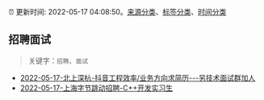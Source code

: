 :alarm_clock: 更新时间: 2022-05-17 04:08:50。[来源分类](../README.md)、[标签分类](../TAGS.md)、[时间分类](../TIMELINE.md)

## 招聘面试


> 关键字：`招聘`、`面试`



- [2022-05-17-北上深杭-抖音工程效率/业务方向求简历---另技术面试群加人](https://www.v2ex.com/t/853403) 
- [2022-05-17-上海字节跳动招聘-C++开发实习生](https://www.v2ex.com/t/853380) 